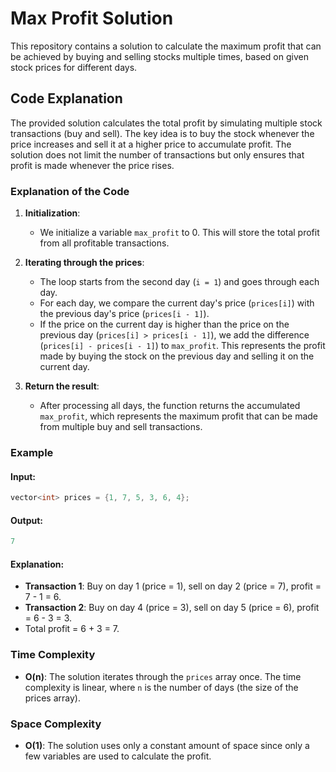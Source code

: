# Max Profit Solution

This repository contains a solution to calculate the maximum profit that can be achieved by buying and selling stocks multiple times, based on given stock prices for different days.

## Code Explanation

The provided solution calculates the total profit by simulating multiple stock transactions (buy and sell). The key idea is to buy the stock whenever the price increases and sell it at a higher price to accumulate profit. The solution does not limit the number of transactions but only ensures that profit is made whenever the price rises.


### Explanation of the Code

1. **Initialization**:
   - We initialize a variable `max_profit` to 0. This will store the total profit from all profitable transactions.

2. **Iterating through the prices**:
   - The loop starts from the second day (`i = 1`) and goes through each day.
   - For each day, we compare the current day's price (`prices[i]`) with the previous day's price (`prices[i - 1]`).
   - If the price on the current day is higher than the price on the previous day (`prices[i] > prices[i - 1]`), we add the difference (`prices[i] - prices[i - 1]`) to `max_profit`. This represents the profit made by buying the stock on the previous day and selling it on the current day.

3. **Return the result**:
   - After processing all days, the function returns the accumulated `max_profit`, which represents the maximum profit that can be made from multiple buy and sell transactions.

### Example

#### Input:
```cpp
vector<int> prices = {1, 7, 5, 3, 6, 4};
```

#### Output:
```cpp
7
```

#### Explanation:
- **Transaction 1**: Buy on day 1 (price = 1), sell on day 2 (price = 7), profit = 7 - 1 = 6.
- **Transaction 2**: Buy on day 4 (price = 3), sell on day 5 (price = 6), profit = 6 - 3 = 3.
- Total profit = 6 + 3 = 7.

### Time Complexity
- **O(n)**: The solution iterates through the `prices` array once. The time complexity is linear, where `n` is the number of days (the size of the prices array).

### Space Complexity
- **O(1)**: The solution uses only a constant amount of space since only a few variables are used to calculate the profit.

